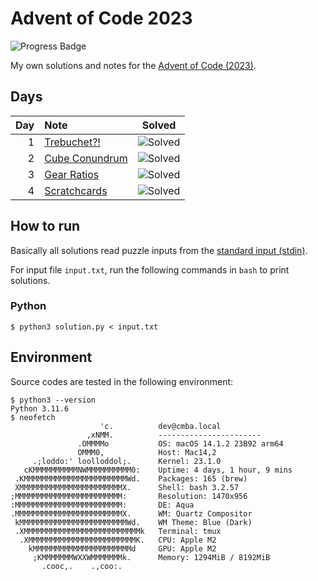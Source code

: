 # Advent of Code 2023

![Progress Badge](https://img.shields.io/badge/Progress-4%20Solved%20(8%20Stars)-blue)

My own solutions and notes for the [Advent of Code (2023)][aoc-2023].

[aoc-2023]: https://adventofcode.com/2023



## Days

| Day | Note | Solved |
| -: | :- | :-: |
|  1 | [Trebuchet?!](./days/01/README.md) | ![Solved](https://img.shields.io/badge/Solved-%E2%98%85%E2%98%85-yellow) |
|  2 | [Cube Conundrum](./days/02/README.md) | ![Solved](https://img.shields.io/badge/Solved-%E2%98%85%E2%98%85-yellow) |
|  3 | [Gear Ratios](./days/03/README.md) | ![Solved](https://img.shields.io/badge/Solved-%E2%98%85%E2%98%85-yellow) |
|  4 | [Scratchcards](./days/04/README.md) | ![Solved](https://img.shields.io/badge/Solved-%E2%98%85%E2%98%85-yellow) |



## How to run

Basically all solutions read puzzle inputs from the [standard input (stdin)][stdin].

[stdin]: https://en.wikipedia.org/wiki/Standard_streams#Standard_input_(stdin)

For input file `input.txt`, run the following commands in `bash` to print solutions.

### Python

```
$ python3 solution.py < input.txt
```



## Environment

Source codes are tested in the following environment:

```
$ python3 --version
Python 3.11.6
$ neofetch
                    'c.          dev@cmba.local
                 ,xNMM.          -----------------------
               .OMMMMo           OS: macOS 14.1.2 23B92 arm64
               OMMM0,            Host: Mac14,2
     .;loddo:' loolloddol;.      Kernel: 23.1.0
   cKMMMMMMMMMMNWMMMMMMMMMM0:    Uptime: 4 days, 1 hour, 9 mins
 .KMMMMMMMMMMMMMMMMMMMMMMMWd.    Packages: 165 (brew)
 XMMMMMMMMMMMMMMMMMMMMMMMX.      Shell: bash 3.2.57
;MMMMMMMMMMMMMMMMMMMMMMMM:       Resolution: 1470x956
:MMMMMMMMMMMMMMMMMMMMMMMM:       DE: Aqua
.MMMMMMMMMMMMMMMMMMMMMMMMX.      WM: Quartz Compositor
 kMMMMMMMMMMMMMMMMMMMMMMMMWd.    WM Theme: Blue (Dark)
 .XMMMMMMMMMMMMMMMMMMMMMMMMMMk   Terminal: tmux
  .XMMMMMMMMMMMMMMMMMMMMMMMMK.   CPU: Apple M2
    kMMMMMMMMMMMMMMMMMMMMMMd     GPU: Apple M2
     ;KMMMMMMMWXXWMMMMMMMk.      Memory: 1294MiB / 8192MiB
       .cooc,.    .,coo:.
```

